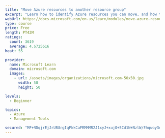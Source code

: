 ```yaml
---
title: "Move Azure resources to another resource group"
excerpt: "Learn how to identify Azure resources you can move, and how to move them to a new resource group."
webUrl: https://docs.microsoft.com/en-us/learn/modules/move-azure-resources-another-resource-group/
type: course
price: Free
length: PT42M
ratings:
  count: 3619
  average: 4.6725616
heat: 55

provider:
  name: Microsoft Learn
  domain: microsoft.com
  images:
    - url: /assets/images/organizations/microsoft.com-50x50.jpg
      width: 50
      height: 50

levels:
  - Beginner

topics:
  - Azure
  - Management Tools

secured: "MF+NDqjrEjJrUBUrgIqFkkCaFRMMMR2J1xyJ+xujO+5Cd1N+NzlW/Ehqwoy3qjZzyNOWJooZbLbYMMpQ2VmqDQ6EiAjer1yC4i/PXI6Tin79NallAHXU+lj9TAUbRZgTrTqOYKDETuIm75owoqV/sFSIsDrRIIQFJWNZHDFzEWI7rrGvKCa54BMJZBV5xHDBu+YjPSslIobEJaZt93DetIpU83urJC43av8FNrTHUykBZ4QAQPhkBhkmDa3kSRLVYuvZJwk4evYzQ9TktBwu7kKlwmYxKMFK/5ApS+X1m9HrERui4EDuk8q1I3qMT91KBh1+X2beMsCIHwqSNjk1p9ykw3AqaG7DyqF/+B8kFEpfQvQ6JmCtxa55Cf3jXKFtmA2rxWpxu/E1ENI27gcYch0IWALq0xzqHMmzX8kETgk=;IvqMKlLHHYzfn/KfyHO0kQ=="
---
```


